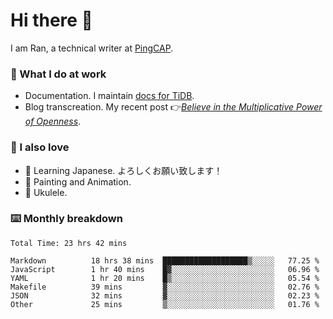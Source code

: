 # Hi there 👋

I am Ran, a technical writer at [PingCAP](https://pingcap.com/).

### 📝 What I do at work

- Documentation. I maintain [docs for TiDB](https://github.com/pingcap/docs).
- Blog transcreation. My recent post 👉[*Believe in the Multiplicative Power of Openness*](https://pingcap.com/blog/believe-in-the-multiplicative-power-of-openness-open-source-community).

### 🤠 I also love

- 💬 Learning Japanese. よろしくお願い致します！
- 🎨 Painting and Animation.
- 🎵 Ukulele.

### ⌨️ Monthly breakdown

<!--START_SECTION:waka-->

```text
Total Time: 23 hrs 42 mins

Markdown          18 hrs 38 mins  ███████████████████▒░░░░░   77.25 %
JavaScript        1 hr 40 mins    █▓░░░░░░░░░░░░░░░░░░░░░░░   06.96 %
YAML              1 hr 20 mins    █▒░░░░░░░░░░░░░░░░░░░░░░░   05.54 %
Makefile          39 mins         ▓░░░░░░░░░░░░░░░░░░░░░░░░   02.76 %
JSON              32 mins         ▓░░░░░░░░░░░░░░░░░░░░░░░░   02.23 %
Other             25 mins         ▒░░░░░░░░░░░░░░░░░░░░░░░░   01.76 %
```

<!--END_SECTION:waka-->
